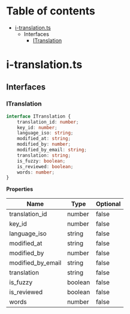 # Table of contents

* [i-translation.ts][SourceFile-39]
    * Interfaces
        * [ITranslation][InterfaceDeclaration-29]

# i-translation.ts

## Interfaces

### ITranslation

```typescript
interface ITranslation {
    translation_id: number;
    key_id: number;
    language_iso: string;
    modified_at: string;
    modified_by: number;
    modified_by_email: string;
    translation: string;
    is_fuzzy: boolean;
    is_reviewed: boolean;
    words: number;
}
```

**Properties**

| Name              | Type    | Optional |
| ----------------- | ------- | -------- |
| translation_id    | number  | false    |
| key_id            | number  | false    |
| language_iso      | string  | false    |
| modified_at       | string  | false    |
| modified_by       | number  | false    |
| modified_by_email | string  | false    |
| translation       | string  | false    |
| is_fuzzy          | boolean | false    |
| is_reviewed       | boolean | false    |
| words             | number  | false    |

[SourceFile-39]: i-translation.md#i-translationts
[InterfaceDeclaration-29]: i-translation.md#itranslation